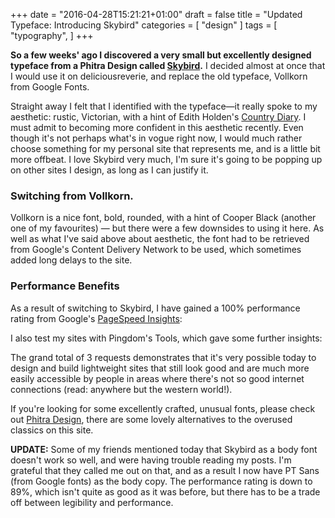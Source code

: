 +++
date = "2016-04-28T15:21:21+01:00"
draft = false
title = "Updated Typeface: Introducing Skybird"
categories = [
  "design"
]
tags = [ 
    "typography", 
]
+++

**So a few weeks' ago I discovered a very small but excellently designed typeface from a Phitra Design called [Skybird](http://phitradesign-fonts.com/#skybird "Phitra Design - Skybird").** I decided almost at once that I would use it on deliciousreverie, and replace the old typeface, Vollkorn from Google Fonts.

Straight away I felt that I identified with the typeface—it really spoke to my aesthetic: rustic, Victorian, with a hint of Edith Holden's [Country Diary](http://www.countrydiary.co.uk/ "Country Diary of an Edwardian Lady"). I must admit to becoming more confident in this aesthetic recently. Even though it's not perhaps what's in vogue right now, I would much rather choose something for my personal site that represents me, and is a little bit more offbeat.
I love Skybird very much, I'm sure it's going to be popping up on other sites I design, as long as I can justify it.

### Switching from Vollkorn.

Vollkorn is a nice font, bold, rounded, with a hint of Cooper Black (another one of my favourites) — but there were a few downsides to using it here. As well as what I've said above about aesthetic, the font had to be retrieved from Google's Content Delivery Network to be used, which sometimes added long delays to the site.

### Performance Benefits

As a result of switching to Skybird, I have gained a 100% performance rating from Google's [PageSpeed Insights](https://developers.google.com/speed/pagespeed/ "Page Speed Insights test"):

I also test my sites with Pingdom's Tools, which gave some further insights:

The grand total of 3 requests demonstrates that it's very possible today to design and build lightweight sites that still look good and are much more easily accessible by people in areas where there's not so good internet connections (read: anywhere but the western world!).

If you're looking for some excellently crafted, unusual fonts, please check out [Phitra Design](http://phitradesign-fonts.com/ "Phitra Design fonts home"), there are some lovely alternatives to the overused classics on this site.

**UPDATE:** Some of my friends mentioned today that Skybird as a body font doesn't work so well, and were having trouble reading my posts. I'm grateful that they called me out on that, and as a result I now have PT Sans (from Google fonts) as the body copy. The performance rating is down to 89%, which isn't quite as good as it was before, but there has to be a trade off between legibility and performance.
